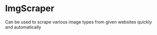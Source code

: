 # ImgScraper
Can be used to scrape various image types from given websites quickly and automatically
